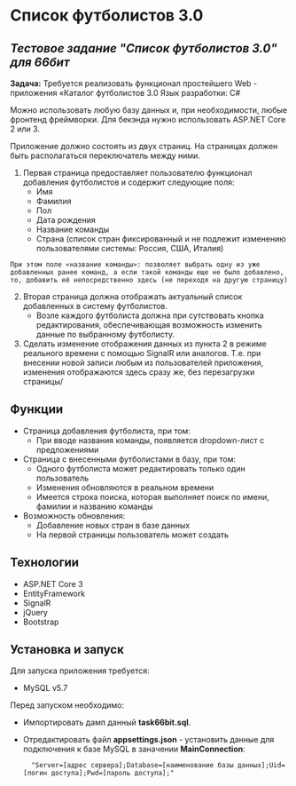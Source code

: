# Список футболистов 3.0
## _Тестовое задание "Список футболистов 3.0" для 66бит_

__Задача:__
Требуется реализовать функционал простейшего Web - приложения «Каталог футболистов 3.0
Язык разработки: C#

Можно использовать любую базу данных и, при необходимости, любые фронтенд фреймворки.
Для бекэнда нужно использовать ASP.NET Core 2 или 3.

Приложение должно состоять из двух страниц. На страницах должен быть располагаться
переключатель между ними.
1. Первая страница предоставляет пользователю функционал добавления футболистов и
содержит следующие поля:
    - Имя
    - Фамилия
    - Пол
    - Дата рождения
    - Название команды
    - Страна (список стран фиксированный и не подлежит изменению пользователями системы:
    Россия, США, Италия)

```При этом поле «название команды»: позволяет выбрать одну из уже добавленных ранее команд, а если такой команды еще не было добавлено, то, добавить её непосредственно здесь (не переходя на другую страницу)```

2. Вторая страница должна отображать актуальный список добавленных в систему футболистов. 
    - Возле каждого футболиста должна при сутствовать кнопка редактирования, обеспечивающая возможность изменить 
    данные по выбранному футболисту.
3. Сделать изменение отображения данных из пункта 2 в режиме реального времени c помощью SignalR или аналогов. 
Т.е. при внесении новой записи любым из пользователей приложения, изменения отображаются здесь сразу же, без 
перезагрузки страницы/

## Функции
- Страница добавления футболиста, при том:
	- При вводе названия команды, появляется dropdown-лист с предложениями
- Страница с внесенными футболистами в базу, при том:
    - Одного футболиста может редактировать только один пользователь
    - Изменения обновляются в реальном времени
    - Имеется строка поиска, которая выполняет поиск по имени, фамилии и названию команды
- Возможность обновления:
	- Добавление новых стран в базе данных
	- На первой страницы пользователь может создать 

## Технологии
- ASP.NET Core 3
- EntityFramework
- SignalR
- jQuery
- Bootstrap

## Установка и запуск

Для запуска приложения требуется:
- MySQL v5.7

Перед запуском необходимо:
- Импортировать дамп данный __task66bit.sql__.
- Отредактировать файл __appsettings.json__ - установить данные для подключения к базе MySQL в заначении __MainConnection__:


		"Server=[адрес сервера];Database=[наименование базы данных];Uid=[логин доступа];Pwd=[пароль доступа];"

